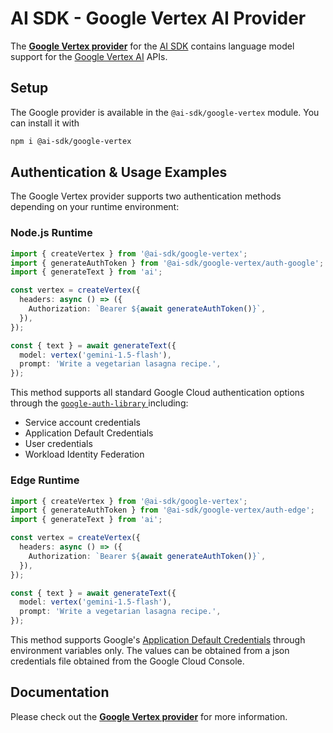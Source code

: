 # AI SDK - Google Vertex AI Provider

The **[Google Vertex provider](https://sdk.vercel.ai/providers/ai-sdk-providers/google-vertex)** for the [AI SDK](https://sdk.vercel.ai/docs) contains language model support for the [Google Vertex AI](https://cloud.google.com/vertex-ai) APIs.

## Setup

The Google provider is available in the `@ai-sdk/google-vertex` module. You can install it with

```bash
npm i @ai-sdk/google-vertex
```

## Authentication & Usage Examples

The Google Vertex provider supports two authentication methods depending on your runtime environment:

### Node.js Runtime

```ts
import { createVertex } from '@ai-sdk/google-vertex';
import { generateAuthToken } from '@ai-sdk/google-vertex/auth-google';
import { generateText } from 'ai';

const vertex = createVertex({
  headers: async () => ({
    Authorization: `Bearer ${await generateAuthToken()}`,
  }),
});

const { text } = await generateText({
  model: vertex('gemini-1.5-flash'),
  prompt: 'Write a vegetarian lasagna recipe.',
});
```

This method supports all standard Google Cloud authentication options through the [`google-auth-library` ](https://github.com/googleapis/google-auth-library-nodejs?tab=readme-ov-file#ways-to-authenticate) including:

- Service account credentials
- Application Default Credentials
- User credentials
- Workload Identity Federation

### Edge Runtime

```ts
import { createVertex } from '@ai-sdk/google-vertex';
import { generateAuthToken } from '@ai-sdk/google-vertex/auth-edge';
import { generateText } from 'ai';

const vertex = createVertex({
  headers: async () => ({
    Authorization: `Bearer ${await generateAuthToken()}`,
  }),
});

const { text } = await generateText({
  model: vertex('gemini-1.5-flash'),
  prompt: 'Write a vegetarian lasagna recipe.',
});
```

This method supports Google's [Application Default Credentials](https://github.com/googleapis/google-auth-library-nodejs?tab=readme-ov-file#application-default-credentials) through environment variables only. The values can be obtained from a json credentials file obtained from the Google Cloud Console.

## Documentation

Please check out the **[Google Vertex provider](https://sdk.vercel.ai/providers/ai-sdk-providers/google-vertex)** for more information.
